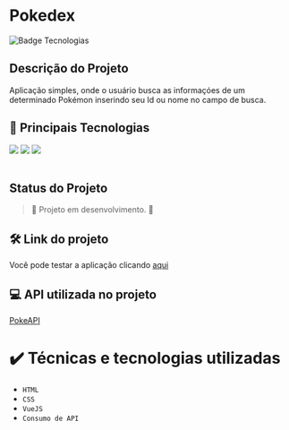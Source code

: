 # Pokedex


![Badge Tecnologias](https://img.shields.io/badge/Tecnologias-%20HTML%20|%20Vue.JS%20|%20CSS%20-informational)

## Descrição do Projeto

Aplicação simples, onde o usuário busca as informaçóes de um determinado Pokémon inserindo seu Id ou nome no campo de busca.

## 🚀 Principais Tecnologias
<div>
    <img src="https://img.shields.io/badge/HTML5-E34F26?style=for-the-badge&logo=html5&logoColor=white" /> 
    <img src="https://img.shields.io/badge/CSS3-1572B6?style=for-the-badge&logo=css3&logoColor=white" />
    <img src="https://img.shields.io/badge/Vue.js-35495E?style=for-the-badge&logo=vue.js&logoColor=4FC08D" /> 
</div><br>

## Status do Projeto

> :construction: Projeto em desenvolvimento. :construction:
> 

## 🛠️ Link do projeto

Você pode testar a aplicação clicando [aqui](https://pokedex-xi-orcin.vercel.app/)

## 💻 API utilizada no projeto

[PokeAPI](https://pokeapi.co/api/v2/pokemon/)



# ✔️ Técnicas e tecnologias utilizadas

- ``HTML``
- ``CSS``
- ``VueJS``
- ``Consumo de API``




